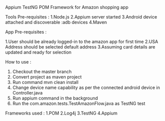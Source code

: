 Appium TestNG POM Framework for Amazon shopping app 

Tools Pre-requisites :
1.Node.js
2.Appium server started
3.Android device attached and discoverable :adb devices
4.Maven 

App Pre-requisites :

1.User should be already logged-in to the amazon app for first time
2.USA Address should be selected default address
3.Assuming card details are updated and ready for selection

How to use :
  
   1. Checkout the master branch
   2. Convert project as maven project
   3. Run command mvn clean install
   4. Change device name capability as per the connected android device in Controller.java
   5. Run appium command in the background
   6. Run the com.amazon.tests.TestAmazonFlow.java as TestNG test
   
Frameworks used :
1.POM
2.Log4j
3.TestNG
4.Appium
